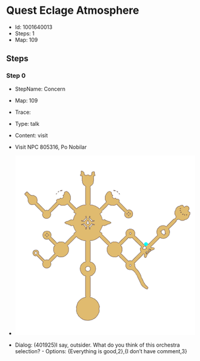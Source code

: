 # Quest Eclage Atmosphere

- Id: 1001640013
- Steps: 1
- Map: 109

## Steps

### Step 0
- StepName:  Concern
- Map:  109
- Trace:  
- Type:  talk
- Content:  visit
- Visit NPC 805316, Po Nobilar

- ![images/1001640013_0.png](images/1001640013_0.png)
- Dialog: (401925)I say, outsider. What do you think of this orchestra selection? - Options: {Everything is good,2},{I don’t have comment,3}


